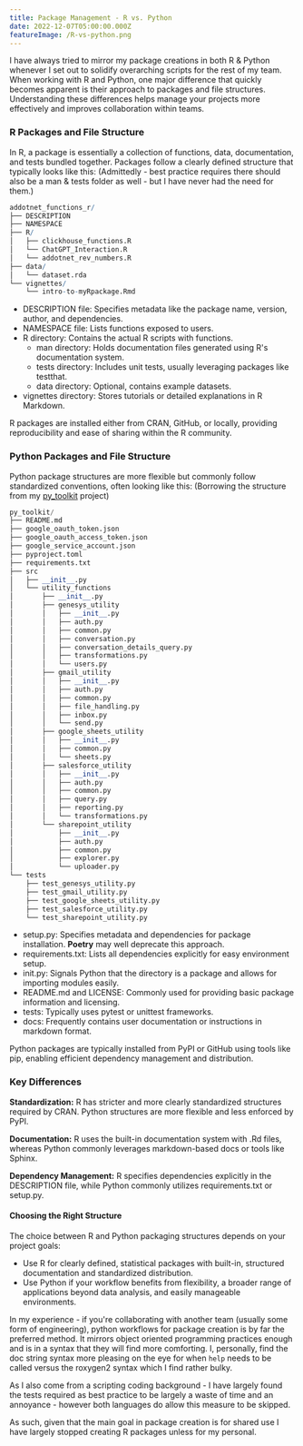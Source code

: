 ```yaml
---
title: Package Management - R vs. Python
date: 2022-12-07T05:00:00.000Z
featureImage: /R-vs-python.png
---
```


I have always tried to mirror my package creations in both R & Python whenever I set out to solidify overarching scripts for the rest of my team. When working with R and Python, one major difference that quickly becomes apparent is their approach to packages and file structures. Understanding these differences helps manage your projects more effectively and improves collaboration within teams.

### R Packages and File Structure

In R, a package is essentially a collection of functions, data, documentation, and tests bundled together. Packages follow a clearly defined structure that typically looks like this:
(Admittedly - best practice requires there should also be a man & tests folder as well - but I have never had the need for them.)

```r
addotnet_functions_r/
├── DESCRIPTION
├── NAMESPACE
├── R/
│   ├── clickhouse_functions.R
│   └── ChatGPT_Interaction.R
│   └── addotnet_rev_numbers.R
├── data/
│   └── dataset.rda
└── vignettes/
    └── intro-to-myRpackage.Rmd
```

* DESCRIPTION file: Specifies metadata like the package name, version, author, and dependencies.
* NAMESPACE file: Lists functions exposed to users.
* R directory: Contains the actual R scripts with functions.
  * man directory: Holds documentation files generated using R's documentation system.
  * tests directory: Includes unit tests, usually leveraging packages like testthat.
  * data directory: Optional, contains example datasets.
* vignettes directory: Stores tutorials or detailed explanations in R Markdown.

R packages are installed either from CRAN, GitHub, or locally, providing reproducibility and ease of sharing within the R community.

### Python Packages and File Structure

Python package structures are more flexible but commonly follow standardized conventions, often looking like this:
(Borrowing the structure from my [py\_toolkit](https://github.com/ChrisPachulski/py_toolkit?tab=readme-ov-file#project-structure) project)

```python
py_toolkit/ 
├── README.md
├── google_oauth_token.json
├── google_oauth_access_token.json
├── google_service_account.json
├── pyproject.toml
├── requirements.txt
├── src
│   ├── __init__.py
│   └── utility_functions
│       ├── __init__.py
│       ├── genesys_utility
│       │   ├── __init__.py
│       │   ├── auth.py
│       │   ├── common.py
│       │   ├── conversation.py
│       │   ├── conversation_details_query.py
│       │   ├── transformations.py
│       │   └── users.py
│       ├── gmail_utility
│       │   ├── __init__.py
│       │   ├── auth.py
│       │   ├── common.py
│       │   ├── file_handling.py
│       │   ├── inbox.py
│       │   └── send.py
│       ├── google_sheets_utility
│       │   ├── __init__.py
│       │   ├── common.py
│       │   └── sheets.py
│       ├── salesforce_utility
│       │   ├── __init__.py
│       │   ├── auth.py
│       │   ├── common.py
│       │   ├── query.py
│       │   ├── reporting.py
│       │   └── transformations.py
│       └── sharepoint_utility
│           ├── __init__.py
│           ├── auth.py
│           ├── common.py
│           ├── explorer.py
│           └── uploader.py
└── tests
    ├── test_genesys_utility.py
    ├── test_gmail_utility.py
    ├── test_google_sheets_utility.py
    ├── test_salesforce_utility.py
    └── test_sharepoint_utility.py
```

* setup.py: Specifies metadata and dependencies for package installation. **Poetry** may well deprecate this approach.
* requirements.txt: Lists all dependencies explicitly for easy environment setup.
* init.py: Signals Python that the directory is a package and allows for importing modules easily.
* README.md and LICENSE: Commonly used for providing basic package information and licensing.
* tests: Typically uses pytest or unittest frameworks.
* docs: Frequently contains user documentation or instructions in markdown format.

Python packages are typically installed from PyPI or GitHub using tools like pip, enabling efficient dependency management and distribution.

### Key Differences

**Standardization:** R has stricter and more clearly standardized structures required by CRAN. Python structures are more flexible and less enforced by PyPI.

**Documentation:** R uses the built-in documentation system with .Rd files, whereas Python commonly leverages markdown-based docs or tools like Sphinx.

**Dependency Management:** R specifies dependencies explicitly in the DESCRIPTION file, while Python commonly utilizes requirements.txt or setup.py.

#### Choosing the Right Structure

The choice between R and Python packaging structures depends on your project goals:

* Use R for clearly defined, statistical packages with built-in, structured documentation and standardized distribution.
* Use Python if your workflow benefits from flexibility, a broader range of applications beyond data analysis, and easily manageable environments.

In my experience - if you're collaborating with another team (usually some form of engineering), python workflows for package creation is by far the preferred method. It mirrors object oriented programming practices enough and is in a syntax that they will find more comforting. I, personally, find the doc string syntax more pleasing on the eye for when `help` needs to be called versus the roxygen2 syntax which I find rather bulky. 

As I also come from a scripting coding background - I have largely found the tests required as best practice to be largely a waste of time and an annoyance - however both languages do allow this measure to be skipped.

As such, given that the main goal in package creation is for shared use I have largely stopped creating R packages unless for my personal.
